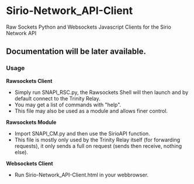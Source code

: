 # Sirio-Network_API-Client
Raw Sockets Python and Websockets Javascript Clients for the Sirio Network API

## Documentation will be later available.

### Usage

**Rawsockets Client**
- Simply run SNAPI_RSC.py, the Rawsockets Shell will then launch and by default connect to the Trinity Relay.
- You may get a list of commands with "help".
- This file may also be used as a module and allows finer control.


**Rawsockets Module**
- Import SNAPI_CM.py and then use the SirioAPI function.
- This file is mostly only used by the Trinity Relay itself (for forwarding requests), it only sends a full on request (sends then receive, nothing else).


**Websockets Client**
- Run Sirio-Network_API-Client.html in your webbrowser.
